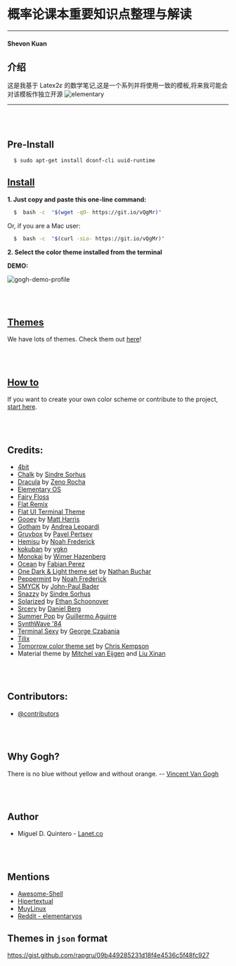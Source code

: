 # 概率论课本重要知识点整理与解读
----
#### Shevon Kuan
## 介绍

这是我基于 Latex2$\varepsilon$ 的数学笔记,这是一个系列并将使用一致的模板,将来我可能会对该模板作独立开源
![elementary](https://raw.githubusercontent.com/Mayccoll/Gogh/master/images/demos/themes.gif)

----

<br/>
<br/>

## Pre-Install

```bash
  $ sudo apt-get install dconf-cli uuid-runtime
```

## [Install](https://github.com/Mayccoll/Gogh/blob/master/content/install.md)

**1. Just copy and paste this one-line command:**

```bash
  $  bash -c  "$(wget -qO- https://git.io/vQgMr)"
```

Or, if you are a Mac user:

```bash
  $  bash -c  "$(curl -sLo- https://git.io/vQgMr)"
```

**2. Select the color theme installed from the terminal**

**DEMO:**

![gogh-demo-profile](https://raw.githubusercontent.com/Mayccoll/Gogh/master/images/demos/gogh-demo-profile.gif)

<br/>
<br/>


## [Themes](https://mayccoll.github.io/Gogh/)

We have lots of themes. Check them out [here](https://mayccoll.github.io/Gogh/)!


<br/>
<br/>



## [How to](https://github.com/Mayccoll/Gogh/blob/master/content/howto.md)

If you want to create your own color scheme or contribute to the project, [start here](https://github.com/Mayccoll/Gogh/blob/master/content/howto.md).



<br/>
<br/>


## Credits:

- [4bit](https://ciembor.github.io/4bit/)
- [Chalk](https://github.com/chalk/chalk) by [Sindre Sorhus](https://github.com/sindresorhus)
- [Dracula](https://github.com/dracula/dracula-theme) by [Zeno Rocha](https://github.com/zenorocha)
- [Elementary OS](https://elementary.io/)
- [Fairy Floss](https://github.com/sailorhg/fairyfloss)
- [Flat Remix](https://github.com/daniruiz/flat-remix)
- [Flat UI Terminal Theme](https://dribbble.com/shots/1021755-Flat-UI-Terminal-Theme)
- [Gooey](http://simey.me/editor-themes/) by [Matt Harris](https://github.com/mdh34)
- [Gotham](https://github.com/whatyouhide/vim-gotham) by [Andrea Leopardi](https://github.com/whatyouhide)
- [Gruvbox](https://github.com/morhetz/gruvbox) by [Pavel Pertsev](https://github.com/morhetz)
- [Hemisu](https://noahfrederick.com/log/hemisu-for-os-x-terminal/) by [Noah Frederick](https://github.com/noahfrederick)
- [kokuban](https://github.com/ygkn/kokuban) by [ygkn](https://github.com/ygkn)
- [Monokai](https://web.archive.org/web/20161117102850/https://www.monokai.nl/blog/2006/07/15/textmate-color-theme) by [Wimer Hazenberg](https://github.com/monokai)
- [Ocean](https://github.com/fabianperez/ocean-dark-iterm) by [Fabian Perez](https://github.com/fabianperez)
- [One Dark & Light theme set](https://github.com/nathanbuchar/one-dark-terminal) by [Nathan Buchar](https://github.com/nathanbuchar)
- [Peppermint](https://noahfrederick.com/log/lion-terminal-theme-peppermint/) by [Noah Frederick](https://github.com/noahfrederick)
- [SMYCK](http://color.smyck.org/) by [John-Paul Bader](https://github.com/hukl)
- [Snazzy](https://github.com/sindresorhus/hyper-snazzy) by [Sindre Sorhus](https://github.com/sindresorhus)
- [Solarized](https://ethanschoonover.com/solarized) by [Ethan Schoonover](https://github.com/altercation)
- [Srcery](https://github.com/roosta/vim-srcery) by [Daniel Berg](https://github.com/roosta)
- [Summer Pop](https://github.com/guillermoap/Gogh) by [Guillermo Aguirre](https://github.com/guillermoap)
- [SynthWave '84 ](https://github.com/robb0wen/synthwave-vscode)
- [Terminal Sexy](https://terminal.sexy) by [George Czabania](https://github.com/stayradiated)
- [Tilix](https://github.com/storm119/Tilix-Themes)
- [Tomorrow color theme set](https://github.com/chriskempson/tomorrow-theme) by [Chris Kempson](https://github.com/chriskempson)
- Material theme by [Mitchel van Eijgen](https://gist.github.com/mvaneijgen/4c56701215847dd5ddcf) and [Liu Xinan](https://gist.github.com/xinan/ca2b82fef6aaa0d1e099)

<br/>
<br/>


## Contributors:

- [@contributors](https://github.com/Mayccoll/Gogh/graphs/contributors)

<br/>
<br/>

## Why Gogh?

There is no blue without yellow and without orange.
-- [Vincent Van Gogh](https://en.wikipedia.org/wiki/Vincent_van_Gogh)

<br/>
<br/>

## Author

- Miguel D. Quintero - [Lanet.co](https://lanet.co)

<br/>
<br/>


## Mentions

- [Awesome-Shell](https://github.com/alebcay/awesome-shell)
- [Hipertextual](https://hipertextual.com/archivo/2014/11/4bit/)
- [MuyLinux](https://www.muylinux.com/2015/06/06/ping-91)
- [Reddit - elementaryos](https://www.reddit.com/r/elementaryos/comments/3ivnb7/how_to_change_terminals_colors/)

## Themes in `json` format

https://gist.github.com/rapgru/09b449285231d18f4e4536c5f48fc927
